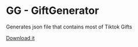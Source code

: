 
# GG - GiftGenerator


Generates json file that contains most of Tiktok Gifts

[Download it](google.com)

```


```
